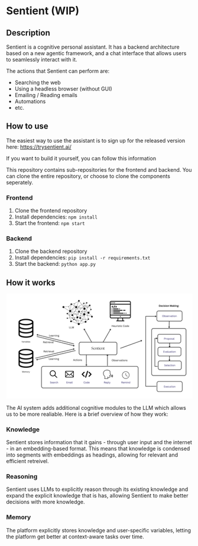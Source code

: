 # Sentient (WIP)

## Description

Sentient is a cognitive personal assistant. It has a backend architecture based on a new agentic framework, and a chat interface that allows users to seamlessly interact with it. 

The actions that Sentient can perform are:
- Searching the web
- Using a headless browser (without GUI)
- Emailing / Reading emails
- Automations
- etc.

## How to use

The easiest way to use the assistant is to sign up for the released version here: https://trysentient.ai/

If you want to build it yourself, you can follow this information

This repository contains sub-repositories for the frontend and backend. You can clone the entire repository, or choose to clone the components seperately. 

### Frontend

1. Clone the frontend repository
2. Install dependencies: `npm install`
3. Start the frontend: `npm start`

### Backend

1. Clone the backend repository
2. Install dependencies: `pip install -r requirements.txt`
3. Start the backend: `python app.py`

## How it works

![image](./Architecture.png)

The AI system adds additional cognitive modules to the LLM which allows us to be more realiable. Here is a brief overview of how they work:

### Knowledge 

Sentient stores information that it gains - through user input and the internet - in an embedding-based format. This means that knowledge is condensed into segments with embeddings as headings, allowing for relevant and efficient retreivel. 

### Reasoning

Sentient uses LLMs to explicitly reason through its existing knowledge and expand the explicit knowledge that is has, allowing Sentient to make better decisions with more knowledge.

### Memory

The platform explicitly stores knowledge and user-specific variables, letting the platform get better at context-aware tasks over time. 

